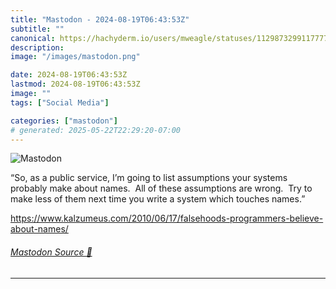 ```yaml
---
title: "Mastodon - 2024-08-19T06:43:53Z"
subtitle: ""
canonical: https://hachyderm.io/users/mweagle/statuses/112987329911777726
description:
image: "/images/mastodon.png"

date: 2024-08-19T06:43:53Z
lastmod: 2024-08-19T06:43:53Z
image: ""
tags: ["Social Media"]

categories: ["mastodon"]
# generated: 2025-05-22T22:29:20-07:00
---
```

![Mastodon](/images/mastodon.png)

<p>“So, as a public service, I’m going to list assumptions your systems probably make about names.  All of these assumptions are wrong.  Try to make less of them next time you write a system which touches names.”</p><p><a href="https://www.kalzumeus.com/2010/06/17/falsehoods-programmers-believe-about-names/" target="_blank" rel="nofollow noopener noreferrer" translate="no"><span class="invisible">https://www.</span><span class="ellipsis">kalzumeus.com/2010/06/17/false</span><span class="invisible">hoods-programmers-believe-about-names/</span></a></p>


###### [Mastodon Source 🐘](https://hachyderm.io/@mweagle/112987329911777726)

___

